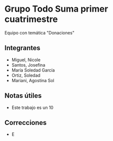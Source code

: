 # Grupo Todo Suma primer cuatrimestre
Equipo con temática "Donaciones" 

## Integrantes
* Miguel, Nicole
* Santos, Josefina
* María Soledad García
* Ortiz, Soledad
* Mariani, Agostina Sol
## Notas útiles
* Este trabajo es un 10
## Correcciones
* E
